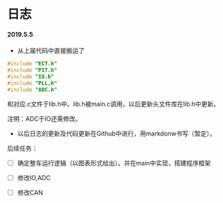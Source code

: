 # 日志

#### 2019.5.5

- 从上届代码中直接搬运了

```c
#include "ECT.h"
#include "PIT.h"
#include "IO.h"
#include "PLL,h"
#include "ADC.h"
```

和对应.c文件于lib.h中。lib.h被main.c调用，以后更新头文件库在lib.h中更新。



注明：ADC于IO还需修改。



- 以后日志的更新及代码更新在Github中进行，用markdonw书写（暂定）。





后续任务：

- [ ] 确定整车运行逻辑（以图表形式给出）。并在main中实现，搭建程序框架
- [ ] 修改IO,ADC
- [ ] 修改CAN









